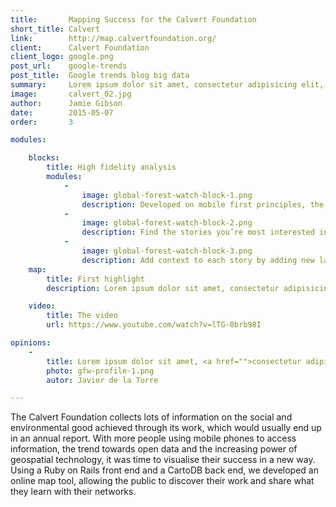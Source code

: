 ```yaml
---
title:       Mapping Success for the Calvert Foundation
short_title: Calvert
link:        http://map.calvertfoundation.org/
client:      Calvert Foundation
client_logo: google.png
post_url:    google-trends
post_title:  Google trends blog big data
summary:     Lorem ipsum dolor sit amet, consectetur adipisicing elit, sed do eiusmod tempor incididunt ut labore et dolore magna aliqua.
image:       calvert_02.jpg
author:      Jamie Gibson
date:        2015-05-07
order:       3

modules:

    blocks:
        title: High fidelity analysis
        modules:
            -
                image: global-forest-watch-block-1.png
                description: Developed on mobile first principles, the website responds to the size of the screen to ensure clear display for all. 
            -
                image: global-forest-watch-block-2.png
                description: Find the stories you’re most interested in using the filters, or explore the map to see the variety of work they do.
            -
                image: global-forest-watch-block-3.png
                description: Add context to each story by adding new layers, like % GDP from agriculture or median household income. 
    map:
        title: First highlight
        description: Lorem ipsum dolor sit amet, consectetur adipisicing elit, sed do eiusmod tempor incididunt ut labore et dolore magna aliqua. Ut enim ad minim veniam, quis nostrud exercitation ullamco laboris nisi ut aliquip ex ea commodo consequat. Duis aute irure dolor in reprehenderit in voluptate velit esse cillum dolore eu fugiat nulla pariatur. Excepteur sint occaecat cupidatat non proident, sunt in culpa qui officia deserunt mollit anim id est laborum.

    video:
        title: The video
        url: https://www.youtube.com/watch?v=lTG-0brb98I

opinions:
    -
        title: Lorem ipsum dolor sit amet, <a href="">consectetur adipisicing</a> elit, sed do eiusmod tempor incididunt.
        photo: gfw-profile-1.png
        autor: Javier de la Torre

---
```

The Calvert Foundation collects lots of information on the social and environmental good achieved through its work, which would usually end up in an annual report. With more people using mobile phones to access information, the trend towards open data and the increasing power of geospatial technology, it was time to visualise their success in a new way. Using a Ruby on Rails front end and a CartoDB back end, we developed an online map tool, allowing the public to discover their work and share what they learn with their networks. 
